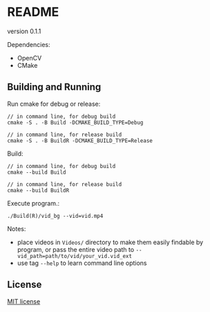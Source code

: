 # README

version 0.1.1

Dependencies:

- OpenCV
- CMake


## Building and Running

Run cmake for debug or release:

```
// in command line, for debug build
cmake -S . -B Build -DCMAKE_BUILD_TYPE=Debug

// in command line, for release build
cmake -S . -B BuildR -DCMAKE_BUILD_TYPE=Release
```

Build:

```
// in command line, for debug build
cmake --build Build

// in command line, for release build
cmake --build BuildR
```

Execute program.:

```
./Build(R)/vid_bg --vid=vid.mp4
```

Notes:
- place videos in `Videos/` directory to make them easily findable by program, or pass the entire video path to `--vid_path=path/to/vid/your_vid.vid_ext`
- use tag `--help` to learn command line options


## License

[MIT license](https://opensource.org/licenses/MIT)

























